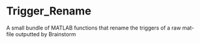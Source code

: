 # Trigger_Rename
A small bundle of MATLAB functions that rename the triggers of a raw mat-file outputted by Brainstorm 

